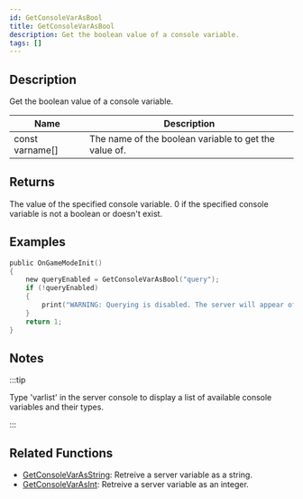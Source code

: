 ```yaml
---
id: GetConsoleVarAsBool
title: GetConsoleVarAsBool
description: Get the boolean value of a console variable.
tags: []
---
```


## Description

Get the boolean value of a console variable.

| Name            | Description                                           |
| --------------- | ----------------------------------------------------- |
| const varname[] | The name of the boolean variable to get the value of. |

## Returns

The value of the specified console variable. 0 if the specified console variable is not a boolean or doesn't exist.

## Examples

```c
public OnGameModeInit()
{
    new queryEnabled = GetConsoleVarAsBool("query");
    if (!queryEnabled)
    {
        print("WARNING: Querying is disabled. The server will appear offline in the server browser.");
    }
    return 1;
}
```

## Notes

:::tip

Type 'varlist' in the server console to display a list of available console variables and their types.

:::

## Related Functions

- [GetConsoleVarAsString](GetConsoleVarAsString): Retreive a server variable as a string.
- [GetConsoleVarAsInt](GetConsoleVarAsInt): Retreive a server variable as an integer.
